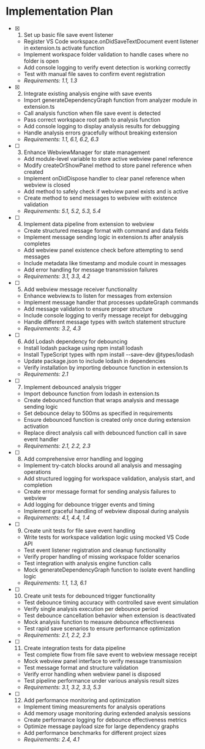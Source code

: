  # Implementation Plan

- [x] 1. Set up basic file save event listener
  - Register VS Code workspace.onDidSaveTextDocument event listener in extension.ts activate function
  - Implement workspace folder validation to handle cases where no folder is open
  - Add console logging to verify event detection is working correctly
  - Test with manual file saves to confirm event registration
  - _Requirements: 1.1, 1.3_

- [x] 2. Integrate existing analysis engine with save events
  - Import generateDependencyGraph function from analyzer module in extension.ts
  - Call analysis function when file save event is detected
  - Pass correct workspace root path to analysis function
  - Add console logging to display analysis results for debugging
  - Handle analysis errors gracefully without breaking extension
  - _Requirements: 1.1, 6.1, 6.2, 6.3_

- [ ] 3. Enhance WebviewManager for state management
  - Add module-level variable to store active webview panel reference
  - Modify createOrShowPanel method to store panel reference when created
  - Implement onDidDispose handler to clear panel reference when webview is closed
  - Add method to safely check if webview panel exists and is active
  - Create method to send messages to webview with existence validation
  - _Requirements: 5.1, 5.2, 5.3, 5.4_

- [ ] 4. Implement data pipeline from extension to webview
  - Create structured message format with command and data fields
  - Implement message sending logic in extension.ts after analysis completes
  - Add webview panel existence check before attempting to send messages
  - Include metadata like timestamp and module count in messages
  - Add error handling for message transmission failures
  - _Requirements: 3.1, 3.3, 4.2_

- [ ] 5. Add webview message receiver functionality
  - Enhance webview.ts to listen for messages from extension
  - Implement message handler that processes updateGraph commands
  - Add message validation to ensure proper structure
  - Include console logging to verify message receipt for debugging
  - Handle different message types with switch statement structure
  - _Requirements: 3.2, 4.3_

- [ ] 6. Add Lodash dependency for debouncing
  - Install lodash package using npm install lodash
  - Install TypeScript types with npm install --save-dev @types/lodash
  - Update package.json to include lodash in dependencies
  - Verify installation by importing debounce function in extension.ts
  - _Requirements: 2.1_

- [ ] 7. Implement debounced analysis trigger
  - Import debounce function from lodash in extension.ts
  - Create debounced function that wraps analysis and message sending logic
  - Set debounce delay to 500ms as specified in requirements
  - Ensure debounced function is created only once during extension activation
  - Replace direct analysis call with debounced function call in save event handler
  - _Requirements: 2.1, 2.2, 2.3_

- [ ] 8. Add comprehensive error handling and logging
  - Implement try-catch blocks around all analysis and messaging operations
  - Add structured logging for workspace validation, analysis start, and completion
  - Create error message format for sending analysis failures to webview
  - Add logging for debounce trigger events and timing
  - Implement graceful handling of webview disposal during analysis
  - _Requirements: 4.1, 4.4, 1.4_

- [ ] 9. Create unit tests for file save event handling
  - Write tests for workspace validation logic using mocked VS Code API
  - Test event listener registration and cleanup functionality
  - Verify proper handling of missing workspace folder scenarios
  - Test integration with analysis engine function calls
  - Mock generateDependencyGraph function to isolate event handling logic
  - _Requirements: 1.1, 1.3, 6.1_

- [ ] 10. Create unit tests for debounced trigger functionality
  - Test debounce timing accuracy with controlled save event simulation
  - Verify single analysis execution per debounce period
  - Test debounce cancellation behavior when extension is deactivated
  - Mock analysis function to measure debounce effectiveness
  - Test rapid save scenarios to ensure performance optimization
  - _Requirements: 2.1, 2.2, 2.3_

- [ ] 11. Create integration tests for data pipeline
  - Test complete flow from file save event to webview message receipt
  - Mock webview panel interface to verify message transmission
  - Test message format and structure validation
  - Verify error handling when webview panel is disposed
  - Test pipeline performance under various analysis result sizes
  - _Requirements: 3.1, 3.2, 3.3, 5.3_

- [ ] 12. Add performance monitoring and optimization
  - Implement timing measurements for analysis operations
  - Add memory usage monitoring during extended analysis sessions
  - Create performance logging for debounce effectiveness metrics
  - Optimize message payload size for large dependency graphs
  - Add performance benchmarks for different project sizes
  - _Requirements: 2.4, 4.1_